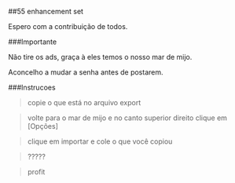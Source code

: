 ##55 enhancement set

Espero com a contribuição de todos.

###Importante

Não tire os ads, graça à eles temos o nosso mar de mijo.

Aconcelho a mudar a senha antes de postarem.

###Instrucoes

>copie o que está no arquivo export

>volte para o mar de mijo e no canto superior direito clique em [Opções]

>clique em importar e cole o que você copiou

>?????

>profit
